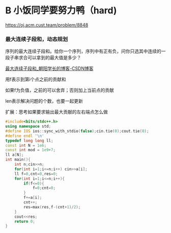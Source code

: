 # B 小饭同学要努力鸭（hard)

https://oj.acm.cust.team/problem/8848

### 最大连续子段和，动态规划

序列的最大连续子段和。给你一个序列，序列中有正有负，问你只选其中连续的一段子串求合可以拿到的最大值是多少？

[最大连续子段和_朝阳学长的博客-CSDN博客](https://blog.csdn.net/sunrise_129075/article/details/115606970)

用f表示到第i个点之前的贡献和

如果f为负值，之前的可以舍弃；否则加上当前点的贡献

len表示解决问题的个数，也要一起更新

扩展：思考如果要求输出最大贡献的左右端点怎么做

```cpp
#include<bits/stdc++.h>
using namespace std;
#define IOS ios::sync_with_stdio(false);cin.tie(0);cout.tie(0);
#define endl '\n' 
typedef long long ll; 
const int N = 1e6;
const int mod = 1e9+7;
ll a[N];
int main(){ 
    int n;cin>>n;
    for(int i=1;i<=n;i++) cin>>a[i];
    ll f=0,cnt=0,res=0;
    for(int i=1;i<=n;i++){
        if(f<=0){
            f=0;cnt=0;
        }
        f+=a[i];
        cnt++;
        res=max(res,f-(cnt+1)/2);
    }
    cout<<res;
    return 0;
}
```